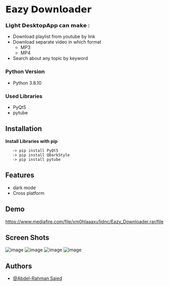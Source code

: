 
# 𝗘𝗮𝘇𝘆 𝗗𝗼𝘄𝗻𝗹𝗼𝗮𝗱𝗲𝗿

### 𝗟𝗶𝗴𝗵𝘁 𝗗𝗲𝘀𝗸𝘁𝗼𝗽𝗔𝗽𝗽 𝗰𝗮𝗻 𝗺𝗮𝗸𝗲 :

- Download playlist from youtube by  link
- Download separate video in which format 
    - MP3
    - MP4
- Search about any topic by keyword 


### **Python Version** 
- Python 3.8.10
### **Used Libraries** 
- PyQt5 
- pytube 

## **Installation**

**Install Libraries with pip** 

```pip
   -> pip install PyQt5
   -> pip install QDarkStyle
   -> pip install pytube
```
    
## Features

- dark mode 
- Cross platform


## Demo

https://www.mediafire.com/file/xm0hlaaaxu1jdnc/Eazy_Downloader.rar/file



## Screen Shots
![image](https://cdn.discordapp.com/attachments/712543570011357275/1006261020865609789/unknown.png)
![image](https://cdn.discordapp.com/attachments/712543570011357275/1006256730474303538/unknown.png)
![image](https://cdn.discordapp.com/attachments/712543570011357275/1006260484758044702/unknown.png)
![image](https://cdn.discordapp.com/attachments/712543570011357275/1006260248023142511/unknown.png)

## Authors

- [@Abdel-Rahman Saied](https://github.com/Abdel-RahmanSaied)

